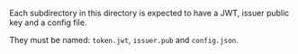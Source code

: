 
Each subdirectory in this directory is expected to have a JWT, issuer public key and a config file. 

They must be named: `token.jwt`, `issuer.pub` and `config.json`.
